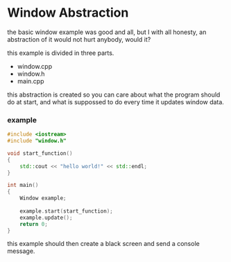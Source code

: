 # Window Abstraction

the basic window example was good and all, but I with all honesty, an abstraction of it would not hurt anybody, would it?

this example is divided in three parts.

- window.cpp
- window.h 
- main.cpp

this abstraction is created so you can care about what the program should do at start, and what is suppossed to do every time it updates window data.

### example
```cpp
#include <iostream>
#include "window.h"

void start_function()
{
	std::cout << "hello world!" << std::endl;
}

int main()
{
	Window example;
	
	example.start(start_function);
	example.update();
	return 0;
}
```

this example should then create a black screen and send a console message.